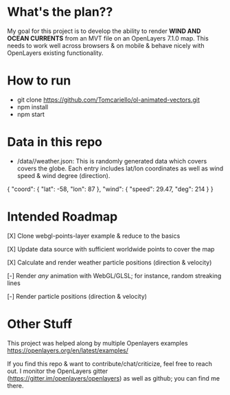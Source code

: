 # What's the plan??

My goal for this project is to develop the ability to render **WIND AND OCEAN CURRENTS** from an MVT file on an OpenLayers 7.1.0 map. This needs to work well across browsers & on mobile & behave nicely with OpenLayers existing functionality.

# How to run
- git clone https://github.com/Tomcariello/ol-animated-vectors.git
- npm install
- npm start

# Data in this repo
- /data//weather.json: This is randomly generated data which covers covers the globe. Each entry includes lat/lon coordinates as well as wind speed & wind degree (direction).
    
{
    "coord": { "lat": -58, "lon": 87 },
    "wind": { "speed": 29.47, "deg": 214 }
}

# Intended Roadmap
[X] Clone webgl-points-layer example & reduce to the basics

[X] Update data source with sufficient worldwide points to cover the map

[X] Calculate and render weather particle positions (direction & velocity)

[-] Render *any* animation with WebGL/GLSL; for instance, random streaking lines

[-] Render particle positions (direction & velocity)

# Other Stuff
This project was helped along by multiple Openlayers examples https://openlayers.org/en/latest/examples/

If you find this repo & want to contribute/chat/criticize, feel free to reach out. I monitor the OpenLayers gitter (https://gitter.im/openlayers/openlayers) as well as github; you can find me there.
